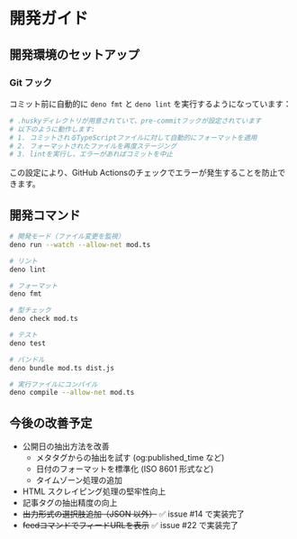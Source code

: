 # 開発ガイド

## 開発環境のセットアップ

### Git フック

コミット前に自動的に `deno fmt` と `deno lint` を実行するようになっています：

```bash
# .huskyディレクトリが用意されていて、pre-commitフックが設定されています
# 以下のように動作します:
# 1. コミットされるTypeScriptファイルに対して自動的にフォーマットを適用
# 2. フォーマットされたファイルを再度ステージング
# 3. lintを実行し、エラーがあればコミットを中止
```

この設定により、GitHub Actionsのチェックでエラーが発生することを防止できます。

## 開発コマンド

```bash
# 開発モード（ファイル変更を監視）
deno run --watch --allow-net mod.ts

# リント
deno lint

# フォーマット
deno fmt

# 型チェック
deno check mod.ts

# テスト
deno test

# バンドル
deno bundle mod.ts dist.js

# 実行ファイルにコンパイル
deno compile --allow-net mod.ts
```

## 今後の改善予定

- 公開日の抽出方法を改善
  - メタタグからの抽出を試す (og:published_time など)
  - 日付のフォーマットを標準化 (ISO 8601 形式など)
  - タイムゾーン処理の追加
- HTML スクレイピング処理の堅牢性向上
- 記事タグの抽出精度の向上
- ~~出力形式の選択肢追加（JSON 以外）~~ ✅ issue #14 で実装完了
- ~~feedコマンドでフィードURLを表示~~ ✅ issue #22 で実装完了
